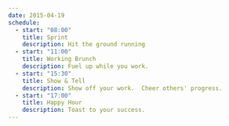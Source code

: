 ```yaml
---
date: 2015-04-19
schedule:
  - start: "08:00"
    title: Sprint
    description: Hit the ground running
  - start: "11:00"
    title: Working Brunch
    description: Fuel up while you work.
  - start: "15:30"
    title: Show & Tell
    description: Show off your work.  Cheer others' progress.
  - start: "17:00"
    title: Happy Hour
    description: Toast to your success.
---
```


